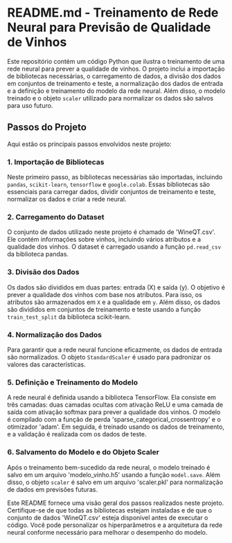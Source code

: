 # README.md - Treinamento de Rede Neural para Previsão de Qualidade de Vinhos

Este repositório contém um código Python que ilustra o treinamento de uma rede neural para prever a qualidade de vinhos. O projeto inclui a importação de bibliotecas necessárias, o carregamento de dados, a divisão dos dados em conjuntos de treinamento e teste, a normalização dos dados de entrada e a definição e treinamento do modelo da rede neural. Além disso, o modelo treinado e o objeto `scaler` utilizado para normalizar os dados são salvos para uso futuro.

## Passos do Projeto

Aqui estão os principais passos envolvidos neste projeto:

### 1. Importação de Bibliotecas

Neste primeiro passo, as bibliotecas necessárias são importadas, incluindo `pandas`, `scikit-learn`, `tensorflow` e `google.colab`. Essas bibliotecas são essenciais para carregar dados, dividir conjuntos de treinamento e teste, normalizar os dados e criar a rede neural.

### 2. Carregamento do Dataset

O conjunto de dados utilizado neste projeto é chamado de 'WineQT.csv'. Ele contém informações sobre vinhos, incluindo vários atributos e a qualidade dos vinhos. O dataset é carregado usando a função `pd.read_csv` da biblioteca pandas.

### 3. Divisão dos Dados

Os dados são divididos em duas partes: entrada (X) e saída (y). O objetivo é prever a qualidade dos vinhos com base nos atributos. Para isso, os atributos são armazenados em `X` e a qualidade em `y`. Além disso, os dados são divididos em conjuntos de treinamento e teste usando a função `train_test_split` da biblioteca scikit-learn.

### 4. Normalização dos Dados

Para garantir que a rede neural funcione eficazmente, os dados de entrada são normalizados. O objeto `StandardScaler` é usado para padronizar os valores das características.

### 5. Definição e Treinamento do Modelo

A rede neural é definida usando a biblioteca TensorFlow. Ela consiste em três camadas: duas camadas ocultas com ativação ReLU e uma camada de saída com ativação softmax para prever a qualidade dos vinhos. O modelo é compilado com a função de perda 'sparse_categorical_crossentropy' e o otimizador 'adam'. Em seguida, é treinado usando os dados de treinamento, e a validação é realizada com os dados de teste.

### 6. Salvamento do Modelo e do Objeto Scaler

Após o treinamento bem-sucedido da rede neural, o modelo treinado é salvo em um arquivo 'modelo_vinho.h5' usando a função `model.save`. Além disso, o objeto `scaler` é salvo em um arquivo 'scaler.pkl' para normalização de dados em previsões futuras.

Este README fornece uma visão geral dos passos realizados neste projeto. Certifique-se de que todas as bibliotecas estejam instaladas e de que o conjunto de dados 'WineQT.csv' esteja disponível antes de executar o código. Você pode personalizar os hiperparâmetros e a arquitetura da rede neural conforme necessário para melhorar o desempenho do modelo.
